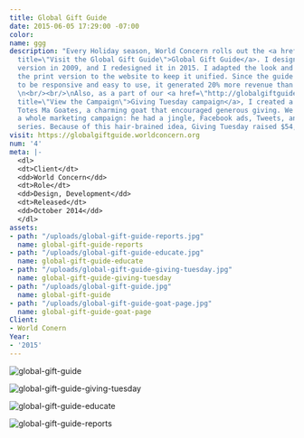 ```yaml
---
title: Global Gift Guide
date: 2015-06-05 17:29:00 -07:00
color: 
name: ggg
description: "Every Holiday season, World Concern rolls out the <a href=\"https://globalgiftguide.worldconcern.org\"
  title=\"Visit the Global Gift Guide\">Global Gift Guide</a>. I designed the first
  version in 2009, and I redesigned it in 2015. I adapted the look and feel  from
  the print version to the website to keep it unified. Since the guide was designed
  to be responsive and easy to use, it generated 20% more revenue than the year before.
  \n<br/><br/>\nAlso, as a part of our <a href=\"http://globalgiftguide.worldconcern.org/givingtuesday\"
  title=\"View the Campaign\">Giving Tuesday campaign</a>, I created a character named
  Totes Ma Goates, a charming goat that encouraged generous giving. We rolled out
  a whole marketing campaign: he had a jingle, Facebook ads, Tweets, and an email
  series. Because of this hair-brained idea, Giving Tuesday raised $54,000."
visit: https://globalgiftguide.worldconcern.org
num: '4'
meta: |-
  <dl>
  <dt>Client</dt>
  <dd>World Concern</dd>
  <dt>Role</dt>
  <dd>Design, Development</dd>
  <dt>Released</dt>
  <dd>October 2014</dd>
  </dl>
assets:
- path: "/uploads/global-gift-guide-reports.jpg"
  name: global-gift-guide-reports
- path: "/uploads/global-gift-guide-educate.jpg"
  name: global-gift-guide-educate
- path: "/uploads/global-gift-guide-giving-tuesday.jpg"
  name: global-gift-guide-giving-tuesday
- path: "/uploads/global-gift-guide.jpg"
  name: global-gift-guide
- path: "/uploads/global-gift-guide-goat-page.jpg"
  name: global-gift-guide-goat-page
Client:
- World Conern
Year:
- '2015'
---
```


![global-gift-guide](/uploads/global-gift-guide.jpg)

![global-gift-guide-giving-tuesday](/uploads/global-gift-guide-giving-tuesday.jpg) 

![global-gift-guide-educate](/uploads/global-gift-guide-educate.jpg)

![global-gift-guide-reports](/uploads/global-gift-guide-reports.jpg)
